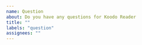 ```yaml
---
name: Question
about: Do you have any questions for Koodo Reader
title: ""
labels: "question"
assignees: ""
---
```


<!-- Any more questions for Koodo Reader 如果你有任何问题也可以通过此渠道来向我们反馈。-->

